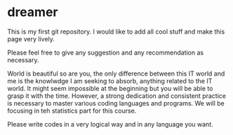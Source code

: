 # dreamer

This is my first git repository. I would like to add all cool stuff and make this page very lively.

Please feel free to give any suggestion and any recommendation as necessary. 

World is beautiful so are you, the only difference between this IT world and me is the knowlwdge I am seeking to absorb, anything related to the IT world. It might seem impossible at the beginning but you will be able to grasp it with the time. However, a strong dedication and consistent practice is necessary to master various coding languages and programs. We will be focusing in teh statistics part for this course. 

Please write codes in a very logical way and in any language you want.



